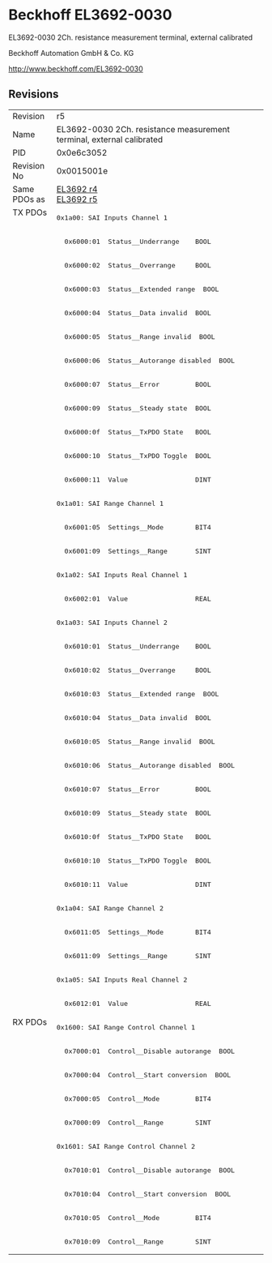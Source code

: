 # Beckhoff EL3692-0030

EL3692-0030 2Ch. resistance measurement terminal, external calibrated

Beckhoff Automation GmbH & Co. KG

http://www.beckhoff.com/EL3692-0030

## Revisions
<table>
<tr >
<td>Revision</td>
<td><div class="foo">r5</div></td>
</tr>
<tr >
<td>Name</td>
<td><div class="foo">EL3692-0030 2Ch. resistance measurement terminal, external calibrated</div></td>
</tr>
<tr >
<td>PID</td>
<td><div class="foo">0x0e6c3052</div></td>
</tr>
<tr >
<td>Revision No</td>
<td><div class="foo">0x0015001e</div></td>
</tr>
<tr >
<td>Same PDOs as</td>
<td><div class="foo"><a href="EL3692">EL3692 r4</a><br/><a href="EL3692">EL3692 r5</a></div></td>
</tr>
<tr class="txpdo pdosection">
<td rowspan=34 valign=top>TX PDOs</td>
<td><pre>0x1a00: SAI Inputs Channel 1</pre></td>
<td></td>
</tr>
<tr class="txpdo">
<td><pre>  0x6000:01  Status__Underrange    BOOL</pre></td>
</tr>
<tr class="txpdo">
<td><pre>  0x6000:02  Status__Overrange     BOOL</pre></td>
</tr>
<tr class="txpdo">
<td><pre>  0x6000:03  Status__Extended range  BOOL</pre></td>
</tr>
<tr class="txpdo">
<td><pre>  0x6000:04  Status__Data invalid  BOOL</pre></td>
</tr>
<tr class="txpdo">
<td><pre>  0x6000:05  Status__Range invalid  BOOL</pre></td>
</tr>
<tr class="txpdo">
<td><pre>  0x6000:06  Status__Autorange disabled  BOOL</pre></td>
</tr>
<tr class="txpdo">
<td><pre>  0x6000:07  Status__Error         BOOL</pre></td>
</tr>
<tr class="txpdo">
<td><pre>  0x6000:09  Status__Steady state  BOOL</pre></td>
</tr>
<tr class="txpdo">
<td><pre>  0x6000:0f  Status__TxPDO State   BOOL</pre></td>
</tr>
<tr class="txpdo">
<td><pre>  0x6000:10  Status__TxPDO Toggle  BOOL</pre></td>
</tr>
<tr class="txpdo">
<td><pre>  0x6000:11  Value                 DINT</pre></td>
</tr>
<tr class="txpdo pdosection">
<td><pre>0x1a01: SAI Range Channel 1</pre></td>
</tr>
<tr class="txpdo">
<td><pre>  0x6001:05  Settings__Mode        BIT4</pre></td>
</tr>
<tr class="txpdo">
<td><pre>  0x6001:09  Settings__Range       SINT</pre></td>
</tr>
<tr class="txpdo pdosection">
<td><pre>0x1a02: SAI Inputs Real Channel 1</pre></td>
</tr>
<tr class="txpdo">
<td><pre>  0x6002:01  Value                 REAL</pre></td>
</tr>
<tr class="txpdo pdosection">
<td><pre>0x1a03: SAI Inputs Channel 2</pre></td>
</tr>
<tr class="txpdo">
<td><pre>  0x6010:01  Status__Underrange    BOOL</pre></td>
</tr>
<tr class="txpdo">
<td><pre>  0x6010:02  Status__Overrange     BOOL</pre></td>
</tr>
<tr class="txpdo">
<td><pre>  0x6010:03  Status__Extended range  BOOL</pre></td>
</tr>
<tr class="txpdo">
<td><pre>  0x6010:04  Status__Data invalid  BOOL</pre></td>
</tr>
<tr class="txpdo">
<td><pre>  0x6010:05  Status__Range invalid  BOOL</pre></td>
</tr>
<tr class="txpdo">
<td><pre>  0x6010:06  Status__Autorange disabled  BOOL</pre></td>
</tr>
<tr class="txpdo">
<td><pre>  0x6010:07  Status__Error         BOOL</pre></td>
</tr>
<tr class="txpdo">
<td><pre>  0x6010:09  Status__Steady state  BOOL</pre></td>
</tr>
<tr class="txpdo">
<td><pre>  0x6010:0f  Status__TxPDO State   BOOL</pre></td>
</tr>
<tr class="txpdo">
<td><pre>  0x6010:10  Status__TxPDO Toggle  BOOL</pre></td>
</tr>
<tr class="txpdo">
<td><pre>  0x6010:11  Value                 DINT</pre></td>
</tr>
<tr class="txpdo pdosection">
<td><pre>0x1a04: SAI Range Channel 2</pre></td>
</tr>
<tr class="txpdo">
<td><pre>  0x6011:05  Settings__Mode        BIT4</pre></td>
</tr>
<tr class="txpdo">
<td><pre>  0x6011:09  Settings__Range       SINT</pre></td>
</tr>
<tr class="txpdo pdosection">
<td><pre>0x1a05: SAI Inputs Real Channel 2</pre></td>
</tr>
<tr class="txpdo">
<td><pre>  0x6012:01  Value                 REAL</pre></td>
</tr>
<tr class="rxpdo pdosection">
<td rowspan=10 valign=top>RX PDOs</td>
<td><pre>0x1600: SAI Range Control Channel 1</pre></td>
<td></td>
</tr>
<tr class="rxpdo">
<td><pre>  0x7000:01  Control__Disable autorange  BOOL</pre></td>
</tr>
<tr class="rxpdo">
<td><pre>  0x7000:04  Control__Start conversion  BOOL</pre></td>
</tr>
<tr class="rxpdo">
<td><pre>  0x7000:05  Control__Mode         BIT4</pre></td>
</tr>
<tr class="rxpdo">
<td><pre>  0x7000:09  Control__Range        SINT</pre></td>
</tr>
<tr class="rxpdo pdosection">
<td><pre>0x1601: SAI Range Control Channel 2</pre></td>
</tr>
<tr class="rxpdo">
<td><pre>  0x7010:01  Control__Disable autorange  BOOL</pre></td>
</tr>
<tr class="rxpdo">
<td><pre>  0x7010:04  Control__Start conversion  BOOL</pre></td>
</tr>
<tr class="rxpdo">
<td><pre>  0x7010:05  Control__Mode         BIT4</pre></td>
</tr>
<tr class="rxpdo">
<td><pre>  0x7010:09  Control__Range        SINT</pre></td>
</tr>
</table>
